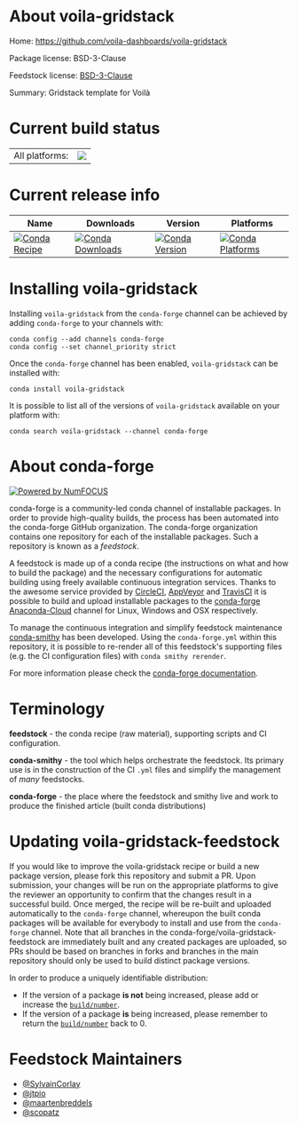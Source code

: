 About voila-gridstack
=====================

Home: https://github.com/voila-dashboards/voila-gridstack

Package license: BSD-3-Clause

Feedstock license: [BSD-3-Clause](https://github.com/conda-forge/voila-gridstack-feedstock/blob/master/LICENSE.txt)

Summary: Gridstack template for Voilà

Current build status
====================


<table><tr><td>All platforms:</td>
    <td>
      <a href="https://dev.azure.com/conda-forge/feedstock-builds/_build/latest?definitionId=6914&branchName=master">
        <img src="https://dev.azure.com/conda-forge/feedstock-builds/_apis/build/status/voila-gridstack-feedstock?branchName=master">
      </a>
    </td>
  </tr>
</table>

Current release info
====================

| Name | Downloads | Version | Platforms |
| --- | --- | --- | --- |
| [![Conda Recipe](https://img.shields.io/badge/recipe-voila--gridstack-green.svg)](https://anaconda.org/conda-forge/voila-gridstack) | [![Conda Downloads](https://img.shields.io/conda/dn/conda-forge/voila-gridstack.svg)](https://anaconda.org/conda-forge/voila-gridstack) | [![Conda Version](https://img.shields.io/conda/vn/conda-forge/voila-gridstack.svg)](https://anaconda.org/conda-forge/voila-gridstack) | [![Conda Platforms](https://img.shields.io/conda/pn/conda-forge/voila-gridstack.svg)](https://anaconda.org/conda-forge/voila-gridstack) |

Installing voila-gridstack
==========================

Installing `voila-gridstack` from the `conda-forge` channel can be achieved by adding `conda-forge` to your channels with:

```
conda config --add channels conda-forge
conda config --set channel_priority strict
```

Once the `conda-forge` channel has been enabled, `voila-gridstack` can be installed with:

```
conda install voila-gridstack
```

It is possible to list all of the versions of `voila-gridstack` available on your platform with:

```
conda search voila-gridstack --channel conda-forge
```


About conda-forge
=================

[![Powered by NumFOCUS](https://img.shields.io/badge/powered%20by-NumFOCUS-orange.svg?style=flat&colorA=E1523D&colorB=007D8A)](http://numfocus.org)

conda-forge is a community-led conda channel of installable packages.
In order to provide high-quality builds, the process has been automated into the
conda-forge GitHub organization. The conda-forge organization contains one repository
for each of the installable packages. Such a repository is known as a *feedstock*.

A feedstock is made up of a conda recipe (the instructions on what and how to build
the package) and the necessary configurations for automatic building using freely
available continuous integration services. Thanks to the awesome service provided by
[CircleCI](https://circleci.com/), [AppVeyor](https://www.appveyor.com/)
and [TravisCI](https://travis-ci.com/) it is possible to build and upload installable
packages to the [conda-forge](https://anaconda.org/conda-forge)
[Anaconda-Cloud](https://anaconda.org/) channel for Linux, Windows and OSX respectively.

To manage the continuous integration and simplify feedstock maintenance
[conda-smithy](https://github.com/conda-forge/conda-smithy) has been developed.
Using the ``conda-forge.yml`` within this repository, it is possible to re-render all of
this feedstock's supporting files (e.g. the CI configuration files) with ``conda smithy rerender``.

For more information please check the [conda-forge documentation](https://conda-forge.org/docs/).

Terminology
===========

**feedstock** - the conda recipe (raw material), supporting scripts and CI configuration.

**conda-smithy** - the tool which helps orchestrate the feedstock.
                   Its primary use is in the construction of the CI ``.yml`` files
                   and simplify the management of *many* feedstocks.

**conda-forge** - the place where the feedstock and smithy live and work to
                  produce the finished article (built conda distributions)


Updating voila-gridstack-feedstock
==================================

If you would like to improve the voila-gridstack recipe or build a new
package version, please fork this repository and submit a PR. Upon submission,
your changes will be run on the appropriate platforms to give the reviewer an
opportunity to confirm that the changes result in a successful build. Once
merged, the recipe will be re-built and uploaded automatically to the
`conda-forge` channel, whereupon the built conda packages will be available for
everybody to install and use from the `conda-forge` channel.
Note that all branches in the conda-forge/voila-gridstack-feedstock are
immediately built and any created packages are uploaded, so PRs should be based
on branches in forks and branches in the main repository should only be used to
build distinct package versions.

In order to produce a uniquely identifiable distribution:
 * If the version of a package **is not** being increased, please add or increase
   the [``build/number``](https://docs.conda.io/projects/conda-build/en/latest/resources/define-metadata.html#build-number-and-string).
 * If the version of a package **is** being increased, please remember to return
   the [``build/number``](https://docs.conda.io/projects/conda-build/en/latest/resources/define-metadata.html#build-number-and-string)
   back to 0.

Feedstock Maintainers
=====================

* [@SylvainCorlay](https://github.com/SylvainCorlay/)
* [@jtpio](https://github.com/jtpio/)
* [@maartenbreddels](https://github.com/maartenbreddels/)
* [@scopatz](https://github.com/scopatz/)

